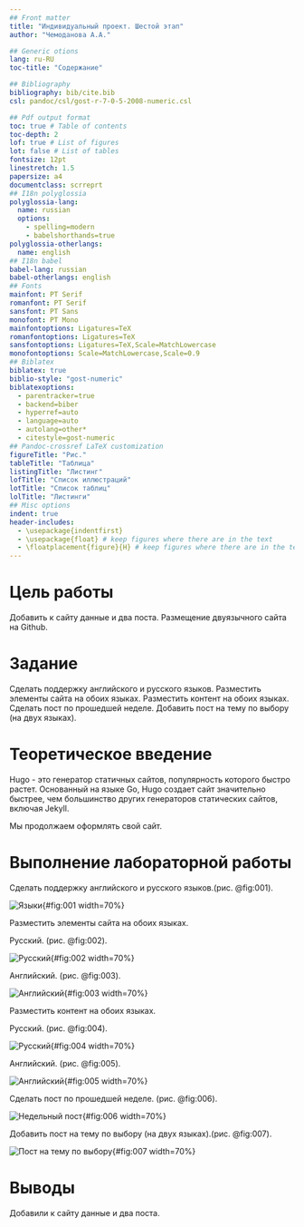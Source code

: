 ```yaml
---
## Front matter
title: "Индивидуальный проект. Шестой этап"
author: "Чемоданова А.А."

## Generic otions
lang: ru-RU
toc-title: "Содержание"

## Bibliography
bibliography: bib/cite.bib
csl: pandoc/csl/gost-r-7-0-5-2008-numeric.csl

## Pdf output format
toc: true # Table of contents
toc-depth: 2
lof: true # List of figures
lot: false # List of tables
fontsize: 12pt
linestretch: 1.5
papersize: a4
documentclass: scrreprt
## I18n polyglossia
polyglossia-lang:
  name: russian
  options:
	- spelling=modern
	- babelshorthands=true
polyglossia-otherlangs:
  name: english
## I18n babel
babel-lang: russian
babel-otherlangs: english
## Fonts
mainfont: PT Serif
romanfont: PT Serif
sansfont: PT Sans
monofont: PT Mono
mainfontoptions: Ligatures=TeX
romanfontoptions: Ligatures=TeX
sansfontoptions: Ligatures=TeX,Scale=MatchLowercase
monofontoptions: Scale=MatchLowercase,Scale=0.9
## Biblatex
biblatex: true
biblio-style: "gost-numeric"
biblatexoptions:
  - parentracker=true
  - backend=biber
  - hyperref=auto
  - language=auto
  - autolang=other*
  - citestyle=gost-numeric
## Pandoc-crossref LaTeX customization
figureTitle: "Рис."
tableTitle: "Таблица"
listingTitle: "Листинг"
lofTitle: "Список иллюстраций"
lotTitle: "Список таблиц"
lolTitle: "Листинги"
## Misc options
indent: true
header-includes:
  - \usepackage{indentfirst}
  - \usepackage{float} # keep figures where there are in the text
  - \floatplacement{figure}{H} # keep figures where there are in the text
---
```


# Цель работы

Добавить к сайту данные и два поста. Размещение двуязычного сайта на Github.
 
# Задание


Сделать поддержку английского и русского языков.
Разместить элементы сайта на обоих языках.
Разместить контент на обоих языках.
Сделать пост по прошедшей неделе.
Добавить пост на тему по выбору (на двух языках).




# Теоретическое введение

Hugo - это генератор статичных сайтов, популярность которого быстро растет. Основанный на языке Go, Hugo создает сайт значительно быстрее, чем большинство других генераторов статических сайтов, включая Jekyll.

Мы продолжаем оформлять свой сайт.

# Выполнение лабораторной работы


Сделать поддержку английского и русского языков.(рис. @fig:001).

![Языки](image/1.png){#fig:001 width=70%}


Разместить элементы сайта на обоих языках.

Русский. (рис. @fig:002).

![Русский](image/2.png){#fig:002 width=70%}

Английский.  (рис. @fig:003).

![Английский](image/3.png){#fig:003 width=70%}


Разместить контент на обоих языках.

Русский. (рис. @fig:004).

![Русский](image/4.png){#fig:004 width=70%}

Английский.  (рис. @fig:005).

![Английский](image/5.png){#fig:005 width=70%}


Сделать пост по прошедшей неделе. (рис. @fig:006).

![Недельный пост](image/6.png){#fig:006 width=70%}


Добавить пост на тему по выбору (на двух языках).(рис. @fig:007).

![Пост на тему по выбору](image/7.png){#fig:007 width=70%}



# Выводы

Добавили к сайту данные и два поста.
